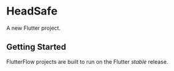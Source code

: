 # HeadSafe

A new Flutter project.

## Getting Started

FlutterFlow projects are built to run on the Flutter _stable_ release.
